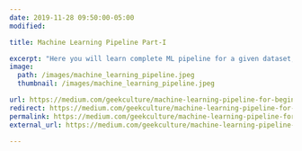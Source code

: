 ```yaml
---
date: 2019-11-28 09:50:00-05:00
modified:

title: Machine Learning Pipeline Part-I

excerpt: "Here you will learn complete ML pipeline for a given dataset, this includes data preprocessing, feature engineering and EDA"
image:
  path: /images/machine_learning_pipeline.jpeg
  thumbnail: /images/machine_learning_pipeline.jpeg

url: https://medium.com/geekculture/machine-learning-pipeline-for-beginners-retail-returns-dataset-part-i-2132cfcc9e6a
redirect: https://medium.com/geekculture/machine-learning-pipeline-for-beginners-retail-returns-dataset-part-i-2132cfcc9e6a
permalink: https://medium.com/geekculture/machine-learning-pipeline-for-beginners-retail-returns-dataset-part-i-2132cfcc9e6a
external_url: https://medium.com/geekculture/machine-learning-pipeline-for-beginners-retail-returns-dataset-part-i-2132cfcc9e6a

---
```

